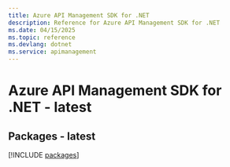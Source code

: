 ```yaml
---
title: Azure API Management SDK for .NET
description: Reference for Azure API Management SDK for .NET
ms.date: 04/15/2025
ms.topic: reference
ms.devlang: dotnet
ms.service: apimanagement
---
```

# Azure API Management SDK for .NET - latest
## Packages - latest
[!INCLUDE [packages](api-management-index.md)]